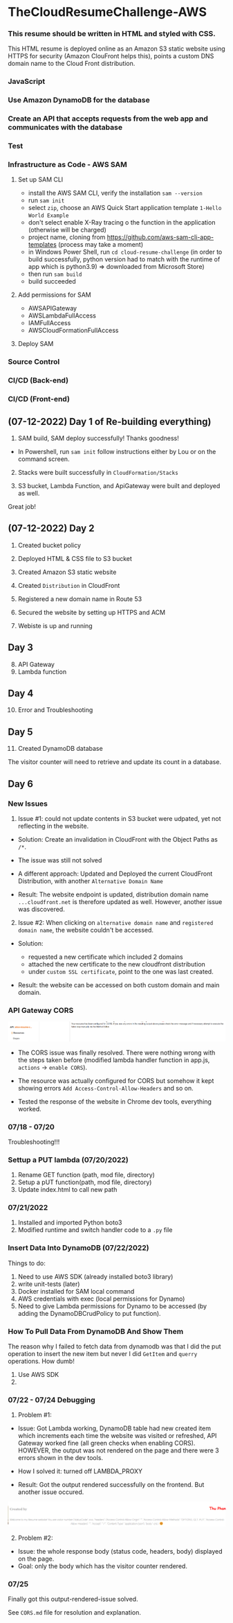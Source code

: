 # TheCloudResumeChallenge-AWS


### This resume should be written in HTML and styled with CSS. 
 This HTML resume is deployed online as an Amazon S3 static website using HTTPS for security (Amazon ClouFront helps this), points a custom DNS domain name to the Cloud Front distribution.

### JavaScript

### Use Amazon DynamoDB for the database

### Create an API  that accepts requests from the web app and communicates with the database

### Test

### Infrastructure as Code - AWS SAM
1. Set up SAM CLI

    - install the AWS SAM CLI, verify the installation `sam --version`
    - run `sam init`
    - select `zip`, choose an AWS Quick Start application template `1-Hello World Example`
    - don't select enable X-Ray tracing o the function in the application (otherwise will be charged)
    - project name, cloning from https://github.com/aws-sam-cli-app-templates (process may take a moment)
    - in Windows Power Shell, run `cd cloud-resume-challenge` (in order to build successfully, python version had to match with the runtime of app which is python3.9) => downloaded from Microsoft Store)
    - then run `sam build`
    - build succeeded

2. Add permissions for SAM
    - AWSAPIGateway
    - AWSLambdaFullAccess
    - IAMFullAccess
    - AWSCloudFormationFullAccess

3. Deploy SAM



    



### Source Control

### CI/CD (Back-end)

### CI/CD (Front-end)




## (07-12-2022) Day 1 of Re-building everything)

1. SAM build, SAM deploy successfully! Thanks goodness!

- In Powershell, run `sam init` follow instructions either by Lou or on the command screen.

2. Stacks were built successfully in `CloudFormation/Stacks`

3. S3 bucket, Lambda Function, and ApiGateway were built and deployed as well.

Great job!

## (07-12-2022) Day 2

1. Created bucket policy

2. Deployed HTML & CSS file to S3 bucket

3. Created Amazon S3 static website 

4. Created `Distribution` in CloudFront

5. Registered a new domain name in Route 53

6. Secured the website by setting up HTTPS and ACM

7. Webiste is up and running

## Day 3

8. API Gateway 
9. Lambda function

## Day 4

10. Error and Troubleshooting

## Day 5

11. Created DynamoDB database

The visitor counter will need to retrieve and update its count in a database.

## Day 6

### New Issues

1.  Issue #1: could not update contents in S3 bucket were udpated, yet not reflecting in the website.

- Solution: Create an invalidation in CloudFront with the Object Paths as `/*`.

- The issue was still not solved

- A different approach: Updated and Deployed the current CloudFront Distribution, with another `Alternative Domain Name`

- Result: The website endpoint is updated, distribution domain name `...cloudfront.net` is therefore updated as well. However, another issue was discovered.

2. Issue #2: When clicking on `alternative domain name` and `registered domain name`, the website couldn't be accessed.

- Solution: 

    - requested a new certificate which included 2 domains
    - attached the new certificate to the new cloudfront distribution
    - under `custom SSL certificate`, point to the one was last created.

- Result: the website can be accessed on both custom domain and main domain.

### API Gateway CORS 

![aws-apigateway-config](https://github.com/thutuephan/TheCloudResumeChallenge/blob/main/assets/images/aws-images/aws-apigateway-cors-config.png)

- The CORS issue was finally resolved. There were nothing wrong with the steps taken before (modified lambda handler function in app.js, `actions` -> `enable CORS`).

- The resource was actually configured for CORS but somehow it kept showing errors `Add Access-Control-Allow-Headers` and so on. 

- Tested the response of the website in Chrome dev tools, everything worked. 

### 07/18 - 07/20

Troubleshooting!!!

### Settup a PUT lambda (07/20/2022)

1. Rename GET function (path, mod file, directory)
2. Setup a pUT function(path, mod file, directory)
3. Update index.html to call new path

### 07/21/2022

1. Installed and imported Python boto3
2. Modified runtime and switch handler code to a `.py` file

### Insert Data Into DynamoDB (07/22/2022)

Things to do:

1. Need to use AWS SDK (already installed boto3 library)
2. write unit-tests (later)
3. Docker installed for SAM local command
4. AWS credentials with exec (local permissions for Dynamo)
5. Need to give Lambda permissions for Dynamo to be accessed (by adding the DynamoDBCrudPolicy to put function).


### How To Pull Data From DynamoDB And Show Them

The reason why I failed to fetch data from dynamodb was that I did the put operation to insert the new item but never I did `GetItem` and `querry` operations. How dumb!

1. Use AWS SDK 
2. 


### 07/22 - 07/24 Debugging

1. Problem #1: 

- Issue: Got Lambda working, DynamoDB table had new created item which increments each time the website was visited or refreshed, API Gateway worked fine (all green checks when enabling CORS). HOWEVER, the output was not rendered on the page and there were 3 errors shown in the dev tools.


- How I solved it: turned off LAMBDA_PROXY

- Result: Got the output rendered successfully on the frontend. But another issue occured.

![visitor-counter](https://github.com/thutuephan/TheCloudResumeChallenge/blob/main/assets/images/aws-images/aws-output-error.png)

2. Problem #2:

- Issue: the whole response body (status code, headers, body) displayed on the page. 
- Goal: only the body which has the visitor counter rendered.


### 07/25

Finally got this output-rendered-issue solved. 

See `CORS.md` file for resolution and explanation.







